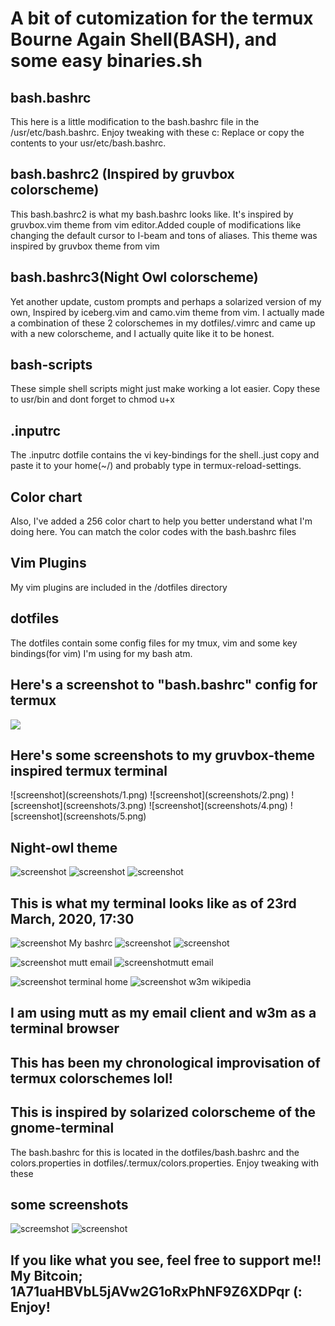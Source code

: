 
<html>
<h1>A bit of cutomization for the termux Bourne Again Shell(BASH), and some easy binaries.sh</h1>

<h2>bash.bashrc</h2>
<p>This here is a little modification to the bash.bashrc file in the /usr/etc/bash.bashrc. Enjoy tweaking with these c:
Replace or copy the contents to your usr/etc/bash.bashrc.</p>

<h2>bash.bashrc2 (Inspired by gruvbox colorscheme)</h2>
<p>This bash.bashrc2 is what my bash.bashrc looks like. It's inspired by gruvbox.vim theme from vim editor.Added couple of modifications like changing the default cursor to I-beam and tons of aliases. This theme was inspired by gruvbox theme from vim</p>

<h2>bash.bashrc3(Night Owl colorscheme)</h2>
<p>Yet another update, custom prompts and perhaps a solarized version of my own, Inspired by iceberg.vim and camo.vim theme from vim. I actually made a combination of these 2 colorschemes in my dotfiles/.vimrc and came up with a new colorscheme, and I actually quite like it to be honest.</p>

<h2>bash-scripts</h2>
<p>These simple shell scripts might just make working a lot easier.
Copy these to usr/bin and dont forget to chmod u+x</p>

<h2>.inputrc</h2>
<p>The .inputrc dotfile contains the vi key-bindings for the shell..just copy and paste it to your home(~/) and probably type in termux-reload-settings.</p>

<h2>Color chart</h2>
<p>Also, I've added a 256 color chart to help you better understand what I'm doing here. You can match the color codes with the bash.bashrc files</p>
<h2>Vim Plugins</h2>
<p>My vim plugins are included in the /dotfiles directory</p>
<h2>dotfiles</h2>
<p>The dotfiles contain some config files for my tmux, vim and some key bindings(for vim) I'm using for my bash atm.</p>
<h2>Here's a screenshot to "bash.bashrc" config for termux</h2>
<img src="screenshots/Screenshot_2020-01-24-16-51-52.png"></img>
<h2>Here's some screenshots to my gruvbox-theme inspired termux terminal</h2>
   ![screenshot](screenshots/1.png) ![screenshot](screenshots/2.png) ![screenshot](screenshots/3.png)
   ![screenshot](screenshots/4.png) ![screenshot](screenshots/5.png)

  ## Night-owl theme

   ![screenshot](screenshots/10.png) ![screenshot](screenshots/11.png) ![screenshot](screenshots/12.png)
   
 ## This is what my terminal looks like as of 23rd March, 2020, 17:30
	
  ![screenshot](screenshots/j1.png) My bashrc ![screenshot](screenshots/j2.png) ![screenshot](screenshots/j4.png)

  ![screenshot](screenshots/mutt2.png) mutt email ![screenshot](screenshots/mutt.png)mutt email
  
  ![screenshot](screenshots/home.png) terminal home ![screenshot](screenshots/w3m.png) w3m wikipedia
## I am using mutt as my email client and w3m as a terminal browser  

## This has been my chronological improvisation of termux colorschemes lol!
## This is inspired by solarized colorscheme of the gnome-terminal
The bash.bashrc for this is located in the dotfiles/bash.bashrc and the colors.properties in dotfiles/.termux/colors.properties. Enjoy tweaking with these
## some screenshots     

  ![screemshot](dotfiles/screenshot1.png)
  ![screenshot](dotfiles/screenshot2.png)
  

## If you like what you see, feel free to support me!! My Bitcoin; 1A71uaHBVbL5jAVw2G1oRxPhNF9Z6XDPqr (: Enjoy!
